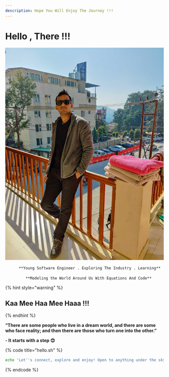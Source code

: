 ```yaml
---
description: Hope You Will Enjoy The Journey !!!
---
```


# Hello , There !!!

![](.gitbook/assets/sumit.jpeg)

```
      **Young Software Engineer . Exploring The Industry . Learning**

         **Modeling the World Around Us With Equations And Code**
```

{% hint style="warning" %}
## &#x20;         Kaa Mee Haa Mee Haaa !!!
{% endhint %}

**“There are some people who live in a dream world, and there are some who face reality; and then          there are those who turn one into the other.”**

**- It starts with a step 😊**

{% code title="hello.sh" %}
```bash
echo 'Let''s connect, explore and enjoy! Open to anything under the sky.'
```
{% endcode %}
